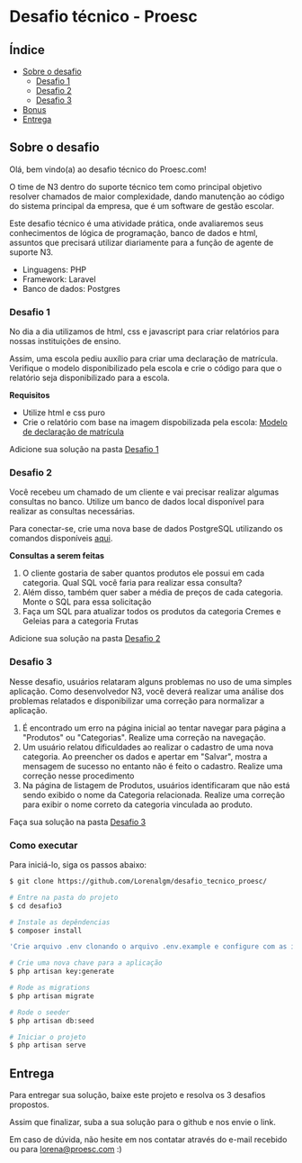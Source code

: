 # Desafio técnico - Proesc


## Índice

- [Sobre o desafio](#sobre-o-desafio)
  - [Desafio 1](#desafio-1)
  - [Desafio 2](#desafio-2)
  - [Desafio 3](#desafio-3)
- [Bonus](#bonus)
- [Entrega](#entrega)

## Sobre o desafio

Olá, bem vindo(a) ao desafio técnico do Proesc.com! 

O time de N3 dentro do suporte técnico tem como principal objetivo resolver chamados de maior complexidade, dando manutenção ao código do sistema principal da empresa, que é um software de gestão escolar.

Este desafio técnico é uma atividade prática, onde avaliaremos seus conhecimentos de lógica de programação, banco de dados e html, assuntos que precisará utilizar diariamente para a função de agente de suporte N3.

- Linguagens: PHP
- Framework: Laravel
- Banco de dados: Postgres

### Desafio 1
No dia a dia utilizamos de html, css e javascript para criar relatórios para nossas instituições de ensino. 

Assim, uma escola pediu auxílio para criar uma declaração de matrícula. Verifique o modelo disponibilizado pela escola e crie o código para que o relatório seja disponibilizado para a escola.

 **Requisitos**
- Utilize html e css puro
- Crie o relatório com base na imagem dispobilizada pela escola: [Modelo de declaração de matrícula](./desafio1/modelo-declaracao.png)


Adicione sua solução na pasta [Desafio 1](./desafio1/)

### Desafio 2
Você recebeu um chamado de um cliente e vai precisar realizar algumas consultas no banco. Utilize um banco de dados local disponível para realizar as consultas necessárias. 

Para conectar-se, crie uma nova base de dados PostgreSQL utilizando os comandos disponíveis [aqui](#como-executar).

**Consultas a serem feitas**<br>
1. O cliente gostaria de saber quantos produtos ele possui em cada categoria. Qual SQL você faria para realizar essa consulta?<br>
2. Além disso, também quer saber a média de preços de cada categoria. Monte o SQL para essa solicitação<br>
3. Faça um SQL para atualizar todos os produtos da categoria Cremes e Geleias para a categoria Frutas

Adicione sua solução na pasta [Desafio 2](./desafio2/)

### Desafio 3

Nesse desafio, usuários relataram alguns problemas no uso de uma simples aplicação.
Como desenvolvedor N3, você deverá realizar uma análise dos problemas relatados e disponibilizar uma correção para normalizar a aplicação.

1. É encontrado um erro na página inicial ao tentar navegar para página a "Produtos" ou "Categorias". Realize uma correção na navegação.<br>
2. Um usuário relatou dificuldades ao realizar o cadastro de uma nova categoria. Ao preencher os dados e apertar em "Salvar", mostra a mensagem de sucesso no entanto não é feito o cadastro. Realize uma correção nesse procedimento<br>
3. Na página de listagem de Produtos, usuários identificaram que não está sendo exibido o nome da Categoria relacionada. Realize uma correção para exibir o nome correto da categoria vinculada ao produto.<br>

Faça sua solução na pasta [Desafio 3](./desafio2/)


### Como executar 

Para iniciá-lo, siga os passos abaixo:

```bash
$ git clone https://github.com/Lorenalgm/desafio_tecnico_proesc/
```

```bash
# Entre na pasta do projeto
$ cd desafio3
```

```bash
# Instale as depêndencias
$ composer install
```

```bash
'Crie arquivo .env clonando o arquivo .env.example e configure com as informações do seu banco local'
```

```bash
# Crie uma nova chave para a aplicação
$ php artisan key:generate
```

```bash
# Rode as migrations
$ php artisan migrate
```

```bash
# Rode o seeder
$ php artisan db:seed
```

```bash
# Iniciar o projeto
$ php artisan serve
```


## Entrega
Para entregar sua solução, baixe este projeto e resolva os 3 desafios propostos.

Assim que finalizar, suba a sua solução para o github e nos envie o link.

Em caso de dúvida, não hesite em nos contatar através do e-mail recebido ou para lorena@proesc.com :)

